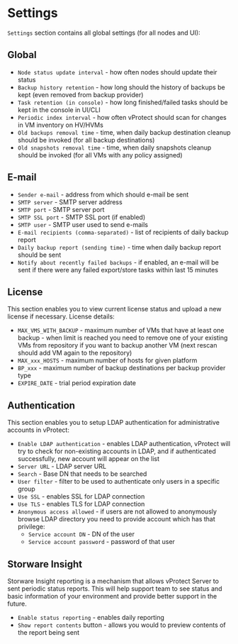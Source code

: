 # Settings

`Settings` section contains all global settings \(for all nodes and UI\):

## Global

* `Node status update interval` - how often nodes should update their status
* `Backup history retention` - how long should the history of backups be kept \(even removed from backup provider\)
* `Task retention (in console)` - how long finished/failed tasks should be kept in the console in UI/CLI
* `Periodic index interval` - how often vProtect should scan for changes in VM inventory on HV/HVMs
* `Old backups removal time` - time, when daily backup destination cleanup should be invoked \(for all backup destinations\)
* `Old snapshots removal time` - time, when daily snapshots cleanup should be invoked \(for all VMs with any policy assigned\)

## E-mail

* `Sender e-mail` - address from which should e-mail be sent 
* `SMTP server` - SMTP server address 
* `SMTP port` - SMTP server port 
* `SMTP SSL port` - SMTP SSL port \(if enabled\) 
* `SMTP user` - SMTP user used to send e-mails 
* `E-mail recipients (comma-separated)` - list of recipients of daily backup report
* `Daily backup report (sending time)` - time when daily backup report should be sent
* `Notify about recently failed backups` - if enabled, an e-mail will be sent if there were any failed export/store tasks within last 15 minutes

## License

This section enables you to view current license status and upload a new license if necessary. License details:

* `MAX_VMS_WITH_BACKUP` - maximum number of VMs that have at least one backup - when limit is reached you need to remove one of your existing VMs from repository if you want to backup another VM \(next rescan should add VM again to the repository\)
* `MAX_xxx_HOSTS` - maximum number of hosts for given platform
* `BP_xxx` - maximum number of backup destinations per backup provider type
* `EXPIRE_DATE` - trial period expiration date

## Authentication

This section enables you to setup LDAP authentication for administrative accounts in vProtect:

* `Enable LDAP authentication` - enables LDAP authentication, vProtect will try to check for non-existing accounts in LDAP, and if authenticated successfully, new account will appear on the list
* `Server URL` - LDAP server URL
* `Search` - Base DN that needs to be searched
* `User filter` - filter to be used to authenticate only users in a specific group
* `Use SSL` - enables SSL for LDAP connection
* `Use TLS` - enables TLS for LDAP connection
* `Anonymous access allowed` - if users are not allowed to anonymously browse LDAP directory you need to provide account which has that privilege:
  * `Service account DN` - DN of the user
  * `Service account password` - password of that user 

## Storware Insight

Storware Insight reporting is a mechanism that allows vProtect Server to sent periodic status reports. This will help support team to see status and basic information of your environment and provide better support in the future.

* `Enable status reporting` - enables daily reporting
* `Show report contents` button - allows you would to preview contents of the report being sent


